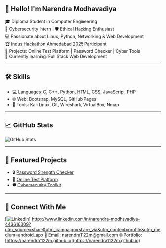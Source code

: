 ## 👋 Hello! I'm Narendra Modhavadiya

🎓 Diploma Student in Computer Engineering  
🔐 Cybersecurity Intern | 🛡️ Ethical Hacking Enthusiast  
💻 Passionate about Linux, Python, Networking & Web Development  
🏆 Indus Hackathon Ahmedabad 2025 Participant  
🧪 Projects: Online Test Platform | Password Checker | Cyber Tools  
🌱 Currently learning: Full Stack Web Development

---

## 🛠️ Skills
- 💻 Languages: C, C++, Python, HTML, CSS, JavaScript, PHP
- 🌐 Web: Bootstrap, MySQL, GitHub Pages
- 🧰 Tools: Kali Linux, Git, Wireshark, VirtualBox, Nmap

---

## 📈 GitHub Stats
![GitHub Stats](https://github-readme-stats.vercel.app/api?username=narendra1122m&show_icons=true&theme=default)

---

## 📂 Featured Projects
- 🔒 [Password Strength Checker](https://github.com/narendra1122m/Password-Checker)
- 🧪 [Online Test Platform](https://github.com/narendra1122m/Online-Test-Platform)
- 🛡️ [Cybersecurity Toolkit](https://github.com/narendra1122m/Cybersecurity-Tools)

---

## 🤝 Connect With Me
[![LinkedIn](https://img.shields.io/badge/LinkedIn-blue?style=flat&logo=linkedin)]
https://www.linkedin.com/in/narendra-modhavadiya-443616309?utm_source=share&utm_campaign=share_via&utm_content=profile&utm_medium=android_app
📧 Email: narendra1122m@gmail.com
🌐 Portfolio: [https://narendra1122m.github.io](https://narendra1122m.github.io)
